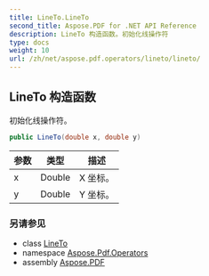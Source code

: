 ```yaml
---
title: LineTo.LineTo
second_title: Aspose.PDF for .NET API Reference
description: LineTo 构造函数。初始化线操作符
type: docs
weight: 10
url: /zh/net/aspose.pdf.operators/lineto/lineto/
---
```

## LineTo 构造函数

初始化线操作符。

```csharp
public LineTo(double x, double y)
```

| 参数 | 类型 | 描述 |
| --- | --- | --- |
| x | Double | X 坐标。 |
| y | Double | Y 坐标。 |

### 另请参见

* class [LineTo](../)
* namespace [Aspose.Pdf.Operators](../../../aspose.pdf.operators/)
* assembly [Aspose.PDF](../../../)